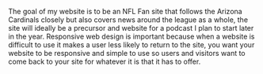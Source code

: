 The goal of my website is to be an NFL Fan site that follows the Arizona Cardinals closely but also covers news around the league as a whole, the site will ideally be a precursor and website for a podcast I plan to start later in the year.
Responsive web design is important because when a website is difficult to use it makes a user less likely to return to the site, you want your website to be responsive and simple to use so users and visitors want to come back to your site for whatever it is that it has to offer.
